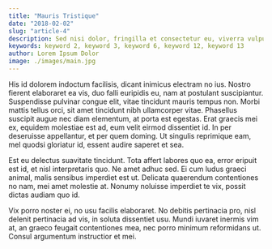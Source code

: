 ```yaml
---
title: "Mauris Tristique"
date: "2018-02-02"
slug: "article-4"
description: Sed nisi dolor, fringilla et consectetur eu, viverra vulputate felis. Ut est ex, ornare vitae dictum quis, egestas et est. Nam rhoncus purus eu justo feugiat, a venenatis enim ultricies. Mauris tristique elementum leo a viverra. Ut placerat, ex nec vestibulum iaculis, nibh ante sollicitudin elit, non aliquet nunc neque ac sapien. Aenean iaculis vulputate facilisis. Suspendisse elit purus, iaculis.
keywords: keyword 2, keyword 3, keyword 6, keyword 12, keyword 13
author: Lorem Ipsum Dolor
image: ./images/main.jpg
---
```


His id dolorem indoctum facilisis, dicant inimicus electram no ius. Nostro
fierent elaboraret ea vis, duo falli euripidis eu, nam at postulant
suscipiantur. Suspendisse pulvinar congue elit, vitae tincidunt mauris tempus
non. Morbi mattis tellus orci, sit amet tincidunt nibh ullamcorper vitae.
Phasellus suscipit augue nec diam elementum, at porta est egestas. Erat graecis
mei ex, equidem molestiae est ad, eum velit eirmod dissentiet id. In per
deseruisse appellantur, et per quem doming. Ut singulis reprimique eam, mel
quodsi gloriatur id, essent audire saperet et sea.

Est eu delectus suavitate tincidunt. Tota affert labores quo ea, error eripuit
est id, et nisl interpretaris quo. Ne amet adhuc sed. Ei cum ludus graeci
animal, malis sensibus imperdiet est ut. Delicata quaerendum contentiones no
nam, mei amet molestie at. Nonumy noluisse imperdiet te vix, possit dictas
audiam quo id.

Vix porro noster ei, no usu facilis elaboraret. No debitis pertinacia pro, nisl
delenit pertinacia ad vis, in soluta dissentiet usu. Mundi iuvaret inermis vim
at, an graeco feugait contentiones mea, nec porro minimum reformidans ut. Consul
argumentum instructior et mei.
